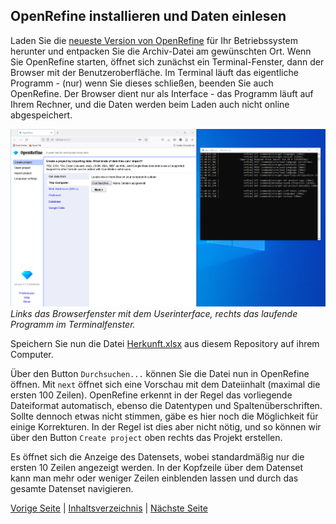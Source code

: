 ## OpenRefine installieren und Daten einlesen

Laden Sie die [neueste Version von OpenRefine](https://openrefine.org/download) für Ihr Betriebssystem herunter und entpacken Sie die Archiv-Datei am gewünschten Ort.
Wenn Sie OpenRefine starten, öffnet sich zunächst ein Terminal-Fenster, dann der Browser mit der Benutzeroberfläche.
Im Terminal läuft das eigentliche Programm - (nur) wenn Sie dieses schließen, beenden Sie auch OpenRefine.
Der Browser dient nur als Interface - das Programm läuft auf Ihrem Rechner, und die Daten werden beim Laden auch nicht online abgespeichert.

![OpenRefine Startbildschirm - rechts das Terminal mit dem laufenden Programm](../images/OpenRefine_start.png)
*Links das Browserfenster mit dem Userinterface, rechts das laufende Programm im Terminalfenster.*

Speichern Sie nun die Datei [Herkunft.xlsx](../data/Herkunft.xlsx) aus diesem Repository auf ihrem Computer.

Über den Button `Durchsuchen...` können Sie die Datei nun in OpenRefine öffnen.
Mit `next` öffnet sich eine Vorschau mit dem Dateiinhalt (maximal die ersten 100 Zeilen). 
OpenRefine erkennt in der Regel das vorliegende Dateiformat automatisch, ebenso die Datentypen und Spaltenüberschriften. 
Sollte dennoch etwas nicht stimmen, gäbe es hier noch die Möglichkeit für einige Korrekturen. 
In der Regel ist dies aber nicht nötig, und so können wir über den Button `Create project` oben rechts das Projekt erstellen.

Es öffnet sich die Anzeige des Datensets, wobei standardmäßig nur die ersten 10 Zeilen angezeigt werden.
In der Kopfzeile über dem Datenset kann man mehr oder weniger Zeilen einblenden lassen und durch das gesamte Datenset navigieren.

[Vorige Seite](./2_1_IMDAS-Import.md) | [Inhaltsverzeichnis](../README.md) | [Nächste Seite](./2_3_Daten_vereinheitlichen.md)